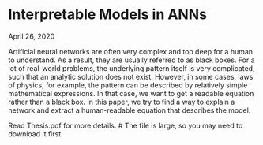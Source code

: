 # Interpretable Models in ANNs

April 26, 2020

Artificial neural networks are often very complex and too deep for a human to understand. As a result, they are usually referred to as black boxes. For a lot of real-world problems, the underlying pattern itself is very complicated, such that an analytic solution does not exist. However, in some cases, laws of physics, for example, the pattern can be described by relatively simple mathematical expressions. In that case, we want to get a readable equation rather than a black box. In this paper, we try to find a way to explain a network and extract a human-readable equation that describes the model.

Read Thesis.pdf for more details. # The file is large, so you may need to download it first.
